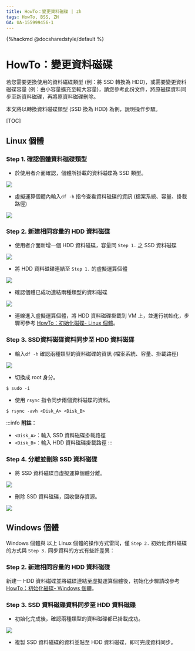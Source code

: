 ```yaml
---
title: HowTo：變更資料磁碟 | zh
tags: HowTo, BSS, ZH
GA: UA-155999456-1
---
```


{%hackmd @docsharedstyle/default %}

# HowTo：變更資料磁碟

若您需要更換使用的資料磁碟類型 (例：將 SSD 轉換為 HDD)，或需要變更資料磁碟容量 (例：由小容量擴充至較大容量)，請您參考此份文件，將原磁碟資料同步至新資料磁碟，再將原資料磁碟刪除。

本文將以轉換資料磁碟類型 (SSD 換為 HDD) 為例，說明操作步驟。

[TOC]

## Linux 個體


### Step 1. 確認個體資料磁碟類型

* 於使用者介面確認，個體所掛載的資料磁碟為 SSD 類型。

![](https://cos.twcc.ai/SYS-MANUAL/uploads/upload_40aed28ba656c1e5b5bffc652c50152f.png)


* 虛擬運算個體內輸入`df -h` 指令查看資料磁碟的資訊 (檔案系統<Filesystem>、容量<Size>、掛載路徑<Mounted on>)

![](https://cos.twcc.ai/SYS-MANUAL/uploads/upload_3d9e1124e63cdcc6c839bdee8fc62b5c.png)


### Step 2. 新建相同容量的 HDD 資料磁碟

* 使用者介面新增一個 HDD 資料磁碟，容量同 `Step 1.` 之 SSD 資料磁碟

![](https://cos.twcc.ai/SYS-MANUAL/uploads/upload_d413319c5c0f22b4229dc279a75f7948.png)


* 將 HDD 資料磁碟連結至 `Step 1.` 的虛擬運算個體

![](https://cos.twcc.ai/SYS-MANUAL/uploads/upload_80099b288eb6de960c755d10b4634d4a.png)


* 確認個體已成功連結兩種類型的資料磁碟

![](https://cos.twcc.ai/SYS-MANUAL/uploads/upload_2ac671a10b049e027d2c41e4de7a118e.png)


* 連線進入虛擬運算個體，將 HDD 資料磁碟掛載到 VM 上，並進行初始化，步驟可參考 [HowTo：初始化磁碟- Linux 個體](https://man.twcc.ai/@twccdocs/howto-bss-init-vol-linux-zh)。

### Step 3. SSD資料磁碟資料同步至 HDD 資料磁碟

* 輸入`df -h` 確認兩種類型的資料磁碟的資訊 (檔案系統<Filesystem>、容量<Size>、掛載路徑<Mounted on>)

![](https://cos.twcc.ai/SYS-MANUAL/uploads/upload_5f9b19ba05c409c20a49b5872c3c7e6f.png)


* 切換成 root 身分。

```
$ sudo -i
```

* 使用 `rsync` 指令同步兩個資料磁碟的資料。

```
$ rsync -avh <Disk_A> <Disk_B>
```

:::info
<i class="fa fa-paperclip fa-20" aria-hidden="true"></i> **附註：** 
- `<Disk_A>`：輸入 SSD 資料磁碟掛載路徑
- `<Disk_B>`：輸入 HDD 資料磁碟掛載路徑
:::

### Step 4. 分離並刪除 SSD 資料磁碟

* 將 SSD 資料磁碟自虛擬運算個體分離。

![](https://cos.twcc.ai/SYS-MANUAL/uploads/upload_ffa97a90741b509f9b3ec9f6103cde66.png)


* 刪除 SSD 資料磁碟，回收儲存資源。

![](https://cos.twcc.ai/SYS-MANUAL/uploads/upload_0257c20ca1519e080030dd201eb337af.png)


## Windows 個體

Windows 個體與 以上 Linux 個體的操作方式雷同，僅 `Step 2.` 初始化資料磁碟的方式與 `Step 3.` 同步資料的方式有些許差異：

### Step 2. 新建相同容量的 HDD 資料磁碟

新建一 HDD 資料磁碟並將磁碟連結至虛擬運算個體後，初始化步驟請改參考 [HowTo：初始化磁碟- Windows 個體](https://man.twcc.ai/@twccdocs/howto-bss-init-vol-windows-zh)。

### Step 3. SSD 資料磁碟資料同步至 HDD 資料磁碟

* 初始化完成後，確認兩種類型的資料磁碟都已掛載成功。 

![](https://cos.twcc.ai/SYS-MANUAL/uploads/upload_e1f878a79bd6c276509485dd1828f1ff.png)


* 複製 SSD 資料磁碟的資料並貼至 HDD 資料磁碟，即可完成資料同步。